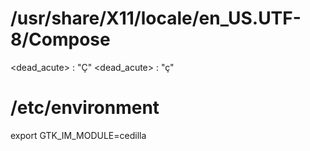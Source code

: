 # /usr/share/X11/locale/en_US.UTF-8/Compose

<dead_acute> <C> : "Ç"
<dead_acute> <c> : "ç"

# /etc/environment

export GTK_IM_MODULE=cedilla

